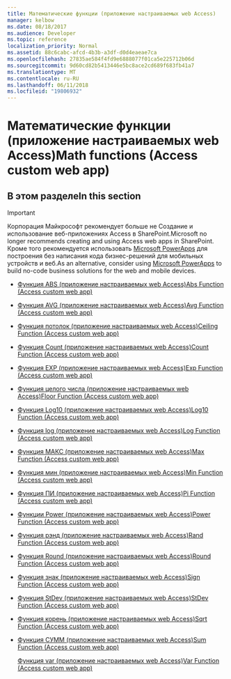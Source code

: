 ```yaml
---
title: Математические функции (приложение настраиваемых web Access)
manager: kelbow
ms.date: 08/18/2017
ms.audience: Developer
ms.topic: reference
localization_priority: Normal
ms.assetid: 88c6cabc-afcd-4b3b-a3df-d0d4eaeae7ca
ms.openlocfilehash: 27835ae584f4fd9e6888077f01ca5e225712b06d
ms.sourcegitcommit: 9d60cd82b5413446e5bc8ace2cd689f683fb41a7
ms.translationtype: MT
ms.contentlocale: ru-RU
ms.lasthandoff: 06/11/2018
ms.locfileid: "19806932"
---
```

# <a name="math-functions-access-custom-web-app"></a><span data-ttu-id="5dc8d-102">Математические функции (приложение настраиваемых web Access)</span><span class="sxs-lookup"><span data-stu-id="5dc8d-102">Math functions (Access custom web app)</span></span>

## <a name="in-this-section"></a><span data-ttu-id="5dc8d-103">В этом разделе</span><span class="sxs-lookup"><span data-stu-id="5dc8d-103">In this section</span></span>

> [!IMPORTANT]
> <span data-ttu-id="5dc8d-104">Корпорация Майкрософт рекомендует больше не Создание и использование веб-приложениях Access в SharePoint.</span><span class="sxs-lookup"><span data-stu-id="5dc8d-104">Microsoft no longer recommends creating and using Access web apps in SharePoint.</span></span> <span data-ttu-id="5dc8d-105">Кроме того рекомендуется использовать [Microsoft PowerApps](https://powerapps.microsoft.com/ru-ru/) для построения без написания кода бизнес-решений для мобильных устройств и веб.</span><span class="sxs-lookup"><span data-stu-id="5dc8d-105">As an alternative, consider using [Microsoft PowerApps](https://powerapps.microsoft.com/ru-ru/) to build no-code business solutions for the web and mobile devices.</span></span> 
  
- [<span data-ttu-id="5dc8d-106">Функция ABS (приложение настраиваемых web Access)</span><span class="sxs-lookup"><span data-stu-id="5dc8d-106">Abs Function (Access custom web app)</span></span>](abs-function-access-custom-web-app.md)
    
- [<span data-ttu-id="5dc8d-107">Функция AVG (приложение настраиваемых web Access)</span><span class="sxs-lookup"><span data-stu-id="5dc8d-107">Avg Function (Access custom web app)</span></span>](avg-function-access-custom-web-app.md)
    
- [<span data-ttu-id="5dc8d-108">Функция потолок (приложение настраиваемых web Access)</span><span class="sxs-lookup"><span data-stu-id="5dc8d-108">Ceiling Function (Access custom web app)</span></span>](ceiling-function-access-custom-web-app.md)
    
- [<span data-ttu-id="5dc8d-109">Функция Count (приложение настраиваемых web Access)</span><span class="sxs-lookup"><span data-stu-id="5dc8d-109">Count Function (Access custom web app)</span></span>](count-function-access-custom-web-app.md)
    
- [<span data-ttu-id="5dc8d-110">Функция EXP (приложение настраиваемых web Access)</span><span class="sxs-lookup"><span data-stu-id="5dc8d-110">Exp Function (Access custom web app)</span></span>](exp-function-access-custom-web-app.md)
    
- [<span data-ttu-id="5dc8d-111">Функция целого числа (приложение настраиваемых web Access)</span><span class="sxs-lookup"><span data-stu-id="5dc8d-111">Floor Function (Access custom web app)</span></span>](floor-function-access-custom-web-app.md)
    
- [<span data-ttu-id="5dc8d-112">Функция Log10 (приложение настраиваемых web Access)</span><span class="sxs-lookup"><span data-stu-id="5dc8d-112">Log10 Function (Access custom web app)</span></span>](log10-function-access-custom-web-app.md)
    
- [<span data-ttu-id="5dc8d-113">Функция log (приложение настраиваемых web Access)</span><span class="sxs-lookup"><span data-stu-id="5dc8d-113">Log Function (Access custom web app)</span></span>](log-function-access-custom-web-app.md)
    
- [<span data-ttu-id="5dc8d-114">Функция МАКС (приложение настраиваемых web Access)</span><span class="sxs-lookup"><span data-stu-id="5dc8d-114">Max Function (Access custom web app)</span></span>](max-function-access-custom-web-app.md)
    
- [<span data-ttu-id="5dc8d-115">Функция мин (приложение настраиваемых web Access)</span><span class="sxs-lookup"><span data-stu-id="5dc8d-115">Min Function (Access custom web app)</span></span>](min-function-access-custom-web-app.md)
    
- [<span data-ttu-id="5dc8d-116">Функция ПИ (приложение настраиваемых web Access)</span><span class="sxs-lookup"><span data-stu-id="5dc8d-116">Pi Function (Access custom web app)</span></span>](pi-function-access-custom-web-app.md)
    
- [<span data-ttu-id="5dc8d-117">Функции Power (приложение настраиваемых web Access)</span><span class="sxs-lookup"><span data-stu-id="5dc8d-117">Power Function (Access custom web app)</span></span>](power-function-access-custom-web-app.md)
    
- [<span data-ttu-id="5dc8d-118">Функция рэнд (приложение настраиваемых web Access)</span><span class="sxs-lookup"><span data-stu-id="5dc8d-118">Rand Function (Access custom web app)</span></span>](rand-function-access-custom-web-app.md)
    
- [<span data-ttu-id="5dc8d-119">Функция Round (приложение настраиваемых web Access)</span><span class="sxs-lookup"><span data-stu-id="5dc8d-119">Round Function (Access custom web app)</span></span>](round-function-access-custom-web-app.md)
    
- [<span data-ttu-id="5dc8d-120">Функция знак (приложение настраиваемых web Access)</span><span class="sxs-lookup"><span data-stu-id="5dc8d-120">Sign Function (Access custom web app)</span></span>](sign-function-access-custom-web-app.md)
    
- [<span data-ttu-id="5dc8d-121">Функция StDev (приложение настраиваемых web Access)</span><span class="sxs-lookup"><span data-stu-id="5dc8d-121">StDev Function (Access custom web app)</span></span>](stdev-function-access-custom-web-app.md)
    
- [<span data-ttu-id="5dc8d-122">Функция корень (приложение настраиваемых web Access)</span><span class="sxs-lookup"><span data-stu-id="5dc8d-122">Sqrt Function (Access custom web app)</span></span>](sqrt-function-access-custom-web-app.md)
    
- [<span data-ttu-id="5dc8d-123">Функция СУММ (приложение настраиваемых web Access)</span><span class="sxs-lookup"><span data-stu-id="5dc8d-123">Sum Function (Access custom web app)</span></span>](sum-function-access-custom-web-app.md)
    
    [<span data-ttu-id="5dc8d-124">Функция var (приложение настраиваемых web Access)</span><span class="sxs-lookup"><span data-stu-id="5dc8d-124">Var Function (Access custom web app)</span></span>](var-function-access-custom-web-app.md)
    


